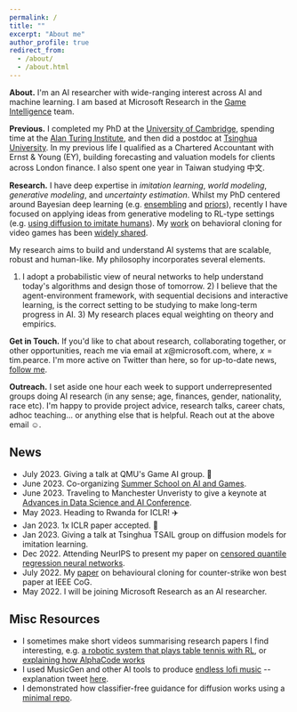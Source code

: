 ```yaml
---
permalink: /
title: ""
excerpt: "About me"
author_profile: true
redirect_from: 
  - /about/
  - /about.html
---
```


<!-- ## About ## -->
__About.__ I'm an AI researcher with wide-ranging interest across AI and machine learning. I am based at Microsoft Research in the [Game Intelligence](https://www.microsoft.com/en-us/research/group/deep-reinforcement-learning/) team. 

__Previous.__ I completed my PhD at the [University of Cambridge](https://www.ifm.eng.cam.ac.uk/research/supply-chain-ai-lab/), spending time at the [Alan Turing Institute](https://www.turing.ac.uk/), and then did a postdoc at [Tsinghua University](https://ml.cs.tsinghua.edu.cn/). In my previous life I qualified as a Chartered Accountant with Ernst & Young (EY), building forecasting and valuation models for clients across London finance. I also spent one year in Taiwan studying 中文.

__Research.__
I have deep expertise in _imitation learning_, _world modeling_, _generative modeling_, and _uncertainty estimation_. Whilst my PhD centered around Bayesian deep learning (e.g. [ensembling](https://arxiv.org/abs/1810.05546) and [priors](https://arxiv.org/abs/1905.06076)), recently I have focused on applying ideas from generative modeling to RL-type settings (e.g. [using diffusion to imitate humans](https://arxiv.org/abs/2301.10677)). My [work](https://arxiv.org/abs/2104.04258) on behavioral cloning for video games has been [widely shared](https://youtu.be/UvoyMGxN89Y?si=4vIkctZ3EijukYJj).

My research aims to build and understand AI systems that are scalable, robust and human-like. My philosophy incorporates several elements.
1) I adopt a probabilistic view of neural networks to help understand today's algorithms and design those of tomorrow. 2) I believe that the agent-environment framework, with sequential decisions and interactive learning, is the correct setting to be studying to make long-term progress in AI. 3) My research places equal weighting on theory and empirics.

__Get in Touch.__ If you'd like to chat about research, collaborating together, or other opportunities, reach me via email at $x$@microsoft.com, where, $x=\text{tim.pearce}$. I'm more active on Twitter than here, so for up-to-date news, [follow me](https://twitter.com/Tea_Pearce).

__Outreach.__ I set aside one hour each week to support underrepresented groups doing AI research (in any sense; age, finances, gender, nationality, race  etc). I'm happy to provide project advice, research talks, career chats, adhoc teaching... or anything else that is helpful. Reach out at the above email ☺️.


## News ##

- July 2023. Giving a talk at QMU's Game AI group. 👾
- June 2023. Co-organizing [Summer School on AI and Games](https://school.gameaibook.org/).
- June 2023. Traveling to Manchester Unveristy to give a keynote at [Advances in Data Science and AI Conference](https://events.manchester.ac.uk/event/event:k14l-leplq84p-od61dv/idsai-advances-in-data-science-and-ai-conference-2023).
- May 2023. Heading to Rwanda for ICLR! ✈️
- Jan 2023. 1x ICLR paper accepted. 💫
- Jan 2023. Giving a talk at Tsinghua TSAIL group on diffusion models for imitation learning.
- Dec 2022. Attending NeurIPS to present my paper on [censored quantile regression neural networks](https://arxiv.org/abs/2205.13496).
- July 2022. My [paper](https://arxiv.org/abs/2104.04258) on behavioural cloning for counter-strike won best paper at IEEE CoG.
- May 2022. I will be joining Microsoft Research as an AI researcher.




## Misc Resources ##

* I sometimes make short videos summarising research papers I find interesting, e.g. [a robotic system that plays table tennis with RL](https://youtu.be/ktkbxWcYiF8), or [explaining how AlphaCode works](https://youtu.be/YjsoN5aJChA)  
* I used MusicGen and other AI tools to produce [endless lofi music](https://youtu.be/zksy94xazUI?si=LNwRGXxgBjtTfdlc) -- explanation tweet [here](https://twitter.com/Tea_Pearce/status/1670541269280366599).
* I demonstrated how classifier-free guidance for diffusion works using a [minimal repo](https://github.com/TeaPearce/Conditional_Diffusion_MNIST).

